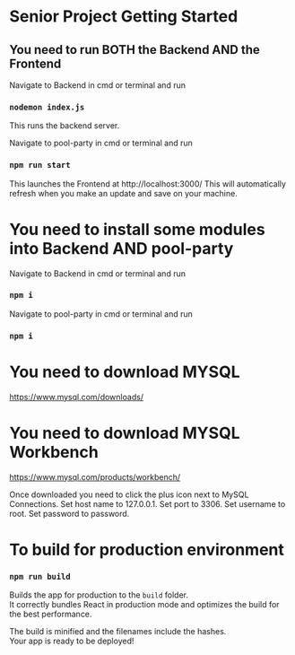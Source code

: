 # Senior Project Getting Started
## You need to run BOTH the Backend AND the Frontend

Navigate to Backend in cmd or terminal and run

### `nodemon index.js`

This runs the backend server.

Navigate to pool-party in cmd or terminal and run

### `npm run start`

This launches the Frontend at http://localhost:3000/
This will automatically refresh when you make an update and save on your machine.

# You need to install some modules into Backend AND pool-party

Navigate to Backend in cmd or terminal and run

### `npm i`

Navigate to pool-party in cmd or terminal and run

### `npm i`

# You need to download MYSQL
https://www.mysql.com/downloads/

# You need to download MYSQL Workbench
https://www.mysql.com/products/workbench/

Once downloaded you need to click the plus icon next to MySQL Connections. Set host name to 127.0.0.1. Set port to 3306. Set username to root. Set password to password.

# To build for production environment

### `npm run build`

Builds the app for production to the `build` folder.\
It correctly bundles React in production mode and optimizes the build for the best performance.

The build is minified and the filenames include the hashes.\
Your app is ready to be deployed!
